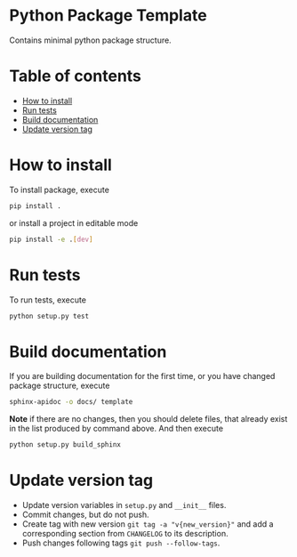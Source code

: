# Python Package Template

Contains minimal python package structure.

# Table of contents

- [How to install](#how-to-install)
- [Run tests](#run-tests)
- [Build documentation](#build-documentation)
- [Update version tag](#update-version-tag)

# How to install

To install package, execute

```bash
pip install .
```

or install a project in editable mode

```bash
pip install -e .[dev]
```

# Run tests

To run tests, execute

```bash
python setup.py test
```

# Build documentation

If you are building documentation for the first time,
or you have changed package structure, execute

```bash
sphinx-apidoc -o docs/ template
```

**Note** if there are no changes, then you should delete files,
that already exist in the list produced by command above.
And then execute

```bash
python setup.py build_sphinx
```

# Update version tag

- Update version variables in `setup.py` and `__init__` files.
- Commit changes, but do not push.
- Create tag with new version `git tag -a "v{new_version}"`
  and add a corresponding section from `CHANGELOG` to its description.
- Push changes following tags `git push --follow-tags`.
